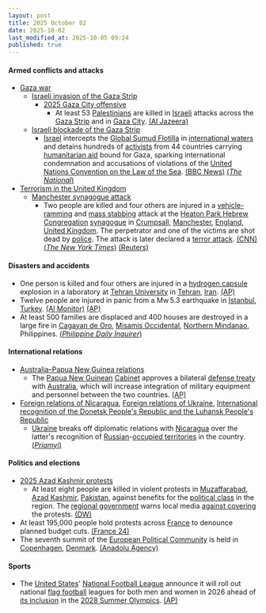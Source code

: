```yaml
---
layout: post
title: 2025 October 02
date: 2025-10-02
last_modified_at: 2025-10-05 09:24
published: true
---
```



#### Armed conflicts and attacks

* [Gaza war](https://en.wikipedia.org/wiki/Gaza_war "Gaza war")
  * [Israeli invasion of the Gaza Strip](https://en.wikipedia.org/wiki/Israeli_invasion_of_the_Gaza_Strip "Israeli invasion of the Gaza Strip")
    * [2025 Gaza City offensive](https://en.wikipedia.org/wiki/2025_Gaza_City_offensive "2025 Gaza City offensive")
      * At least 53 [Palestinians](https://en.wikipedia.org/wiki/Palestinians "Palestinians") are killed in [Israeli](https://en.wikipedia.org/wiki/Israel_Defense_Forces "Israel Defense Forces") attacks across the [Gaza Strip](https://en.wikipedia.org/wiki/Gaza_Strip "Gaza Strip") and in [Gaza City](https://en.wikipedia.org/wiki/Gaza_City "Gaza City"). [(Al Jazeera)](https://www.aljazeera.com/amp/news/2025/10/2/israel-threatens-all-staying-in-gaza-city-kills-at-least-13-in-enclave)
  * [Israeli blockade of the Gaza Strip](https://en.wikipedia.org/wiki/Israeli_blockade_of_the_Gaza_Strip_%282023%E2%80%93present%29 "Israeli blockade of the Gaza Strip (2023–present)")
    * [Israel](https://en.wikipedia.org/wiki/Israel "Israel") intercepts the [Global Sumud Flotilla](https://en.wikipedia.org/wiki/Global_Sumud_Flotilla "Global Sumud Flotilla") in [international waters](https://en.wikipedia.org/wiki/International_waters "International waters") and detains hundreds of [activists](https://en.wikipedia.org/wiki/Activists "Activists") from 44 countries carrying [humanitarian aid](https://en.wikipedia.org/wiki/Humanitarian_aid "Humanitarian aid") bound for Gaza, sparking international condemnation and accusations of violations of the [United Nations Convention on the Law of the Sea](https://en.wikipedia.org/wiki/United_Nations_Convention_on_the_Law_of_the_Sea "United Nations Convention on the Law of the Sea"). [(BBC News)](https://www.bbc.com/news/articles/c0lk292jww4o) [(*The National*)](https://www.thenationalnews.com/news/mena/2025/10/02/nations-condemn-israels-interception-of-gaza-aid-flotilla/)
* [Terrorism in the United Kingdom](https://en.wikipedia.org/wiki/Terrorism_in_the_United_Kingdom "Terrorism in the United Kingdom")
  * [Manchester synagogue attack](https://en.wikipedia.org/wiki/Manchester_synagogue_attack "Manchester synagogue attack")
    * Two people are killed and four others are injured in a [vehicle-ramming](https://en.wikipedia.org/wiki/Vehicle-ramming_attack "Vehicle-ramming attack") and [mass stabbing](https://en.wikipedia.org/wiki/Mass_stabbing "Mass stabbing") attack at the [Heaton Park Hebrew Congregation](https://en.wikipedia.org/wiki/Heaton_Park_Hebrew_Congregation "Heaton Park Hebrew Congregation") [synagogue](https://en.wikipedia.org/wiki/Synagogue "Synagogue") in [Crumpsall](https://en.wikipedia.org/wiki/Crumpsall "Crumpsall"), [Manchester](https://en.wikipedia.org/wiki/Manchester "Manchester"), [England](https://en.wikipedia.org/wiki/England "England"), [United Kingdom](https://en.wikipedia.org/wiki/United_Kingdom "United Kingdom"). The perpetrator and one of the victims are shot dead by [police](https://en.wikipedia.org/wiki/Greater_Manchester_Police "Greater Manchester Police"). The attack is later declared a [terror attack](https://en.wikipedia.org/wiki/Terrorism "Terrorism"). [(CNN)](https://www.cnn.com/world/live-news/manchester-uk-synagogue-attack-10-02-25) [(*The New York Times*)](https://www.nytimes.com/2025/10/02/world/europe/uk-manchester-synagogue-attack.html) [(Reuters)](https://www.reuters.com/world/uk/uk-police-name-victims-manchester-synagogue-attack-2025-10-03/)

#### Disasters and accidents

* One person is killed and four others are injured in a [hydrogen capsule](https://en.wikipedia.org/wiki/Fuel_cell "Fuel cell") explosion in a laboratory at [Tehran University](https://en.wikipedia.org/wiki/Tehran_University "Tehran University") in [Tehran](https://en.wikipedia.org/wiki/Tehran "Tehran"), [Iran](https://en.wikipedia.org/wiki/Iran "Iran"). [(AP)](https://apnews.com/article/iran-explosion-college-death-casualty-a6b6b93e226b1c54d268a002ac4ad7ee)
* Twelve people are injured in panic from a Mw 5.3 earthquake in [Istanbul](https://en.wikipedia.org/wiki/Istanbul "Istanbul"), [Turkey](https://en.wikipedia.org/wiki/Turkey "Turkey"). [(Al Monitor)](https://www.al-monitor.com/originals/2025/10/turkey-istanbul-jolted-53-magnitude-earthquake-no-casualties-reported) [(AP)](https://apnews.com/article/turkey-istanbul-earthquake-schools-evacuated-aa075d8c01185c2ebf14077ed25e28b2)
* At least 500 families are displaced and 400 houses are destroyed in a large fire in [Cagayan de Oro](https://en.wikipedia.org/wiki/Cagayan_de_Oro "Cagayan de Oro"), [Misamis Occidental](https://en.wikipedia.org/wiki/Misamis_Occidental "Misamis Occidental"), [Northern Mindanao](https://en.wikipedia.org/wiki/Northern_Mindanao "Northern Mindanao"), Philippines. [(*Philippine Daily Inquirer*)](https://newsinfo.inquirer.net/2119109/at-least-500-families-lost-homeless-to-fires-in-davao-cdo-cities)

#### International relations

* [Australia–Papua New Guinea relations](https://en.wikipedia.org/wiki/Australia%E2%80%93Papua_New_Guinea_relations "Australia–Papua New Guinea relations")
  * The [Papua New Guinean](https://en.wikipedia.org/wiki/Papua_New_Guinea "Papua New Guinea") [Cabinet](https://en.wikipedia.org/wiki/National_Executive_Council "National Executive Council") approves a bilateral [defense treaty](https://en.wikipedia.org/wiki/Defense_treaty "Defense treaty") with [Australia](https://en.wikipedia.org/wiki/Australia "Australia"), which will increase integration of military equipment and personnel between the two countries. [(AP)](https://apnews.com/article/australia-papua-new-guinea-defense-security-treaty-4e66ff5ae097ec0391775b121cffbb31)
* [Foreign relations of Nicaragua](https://en.wikipedia.org/wiki/Foreign_relations_of_Nicaragua "Foreign relations of Nicaragua"), [Foreign relations of Ukraine](https://en.wikipedia.org/wiki/Foreign_relations_of_Ukraine "Foreign relations of Ukraine"), [International recognition of the Donetsk People's Republic and the Luhansk People's Republic](https://en.wikipedia.org/wiki/International_recognition_of_the_Donetsk_People%27s_Republic_and_the_Luhansk_People%27s_Republic "International recognition of the Donetsk People's Republic and the Luhansk People's Republic")
  * [Ukraine](https://en.wikipedia.org/wiki/Ukraine "Ukraine") breaks off diplomatic relations with [Nicaragua](https://en.wikipedia.org/wiki/Nicaragua "Nicaragua") over the latter's recognition of [Russian](https://en.wikipedia.org/wiki/Russia "Russia")-[occupied territories](https://en.wikipedia.org/wiki/Russian-occupied_territories_of_Ukraine "Russian-occupied territories of Ukraine") in the country. [(*Priamyi*)](https://prm.ua/en/ukraine-breaks-off-diplomatic-relations-with-nicaragua/)

#### Politics and elections

* [2025 Azad Kashmir protests](https://en.wikipedia.org/wiki/2025_Azad_Kashmir_protests "2025 Azad Kashmir protests")
  * At least eight people are killed in violent protests in [Muzaffarabad](https://en.wikipedia.org/wiki/Muzaffarabad "Muzaffarabad"), [Azad Kashmir](https://en.wikipedia.org/wiki/Azad_Kashmir "Azad Kashmir"), [Pakistan](https://en.wikipedia.org/wiki/Pakistan "Pakistan"), against benefits for the [political class](https://en.wikipedia.org/wiki/Political_class "Political class") in the region. The [regional government](https://en.wikipedia.org/wiki/Government_of_Azad_Kashmir "Government of Azad Kashmir") warns local media [against covering](https://en.wikipedia.org/wiki/Censorship_in_Pakistan "Censorship in Pakistan") the protests. [(DW)](https://www.dw.com/en/pakistan-kashmir-unrest-leaves-8-dead/a-74223546)
* At least 195,000 people hold protests across [France](https://en.wikipedia.org/wiki/France "France") to denounce planned budget cuts. [(France 24)](https://www.france24.com/en/europe/20251002-anti-government-protests-france)
* The seventh summit of the [European Political Community](https://en.wikipedia.org/wiki/European_Political_Community "European Political Community") is held in [Copenhagen](https://en.wikipedia.org/wiki/Copenhagen "Copenhagen"), [Denmark](https://en.wikipedia.org/wiki/Denmark "Denmark"). [(Anadolu Agency)](https://www.aa.com.tr/en/opinion/opinion-european-leaders-meet-at-copenhagen-what-does-it-reveal-about-europes-security/3706430)

#### Sports

* The [United States](https://en.wikipedia.org/wiki/Sports_in_the_United_States "Sports in the United States")' [National Football League](https://en.wikipedia.org/wiki/National_Football_League "National Football League") announce it will roll out national [flag football](https://en.wikipedia.org/wiki/Flag_football "Flag football") leagues for both men and women in 2026 ahead of [its inclusion](https://en.wikipedia.org/wiki/Flag_football_at_the_Summer_Olympics "Flag football at the Summer Olympics") in the [2028 Summer Olympics](https://en.wikipedia.org/wiki/2028_Summer_Olympics "2028 Summer Olympics"). [(AP)](https://apnews.com/article/goodell-flag-football-nfl-mexico-city-f556067f67b161eca8e48147181660c7)
